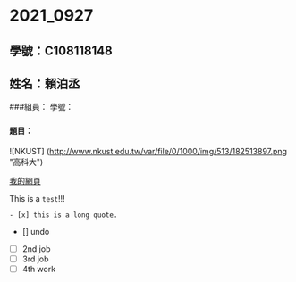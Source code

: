 # 2021_0927

## 學號：C108118148
## 姓名：賴泊丞

###組員：   學號：
###


#### 題目：

![NKUST] (http://www.nkust.edu.tw/var/file/0/1000/img/513/182513897.png "高科大")

[我的網頁](https://www.nkust.edu.tw/)

This is a ` test `!!!
```
- [x] this is a long quote.
```
- [] undo
- [ ] 2nd job
- [ ] 3rd job
- [ ] 4th work
